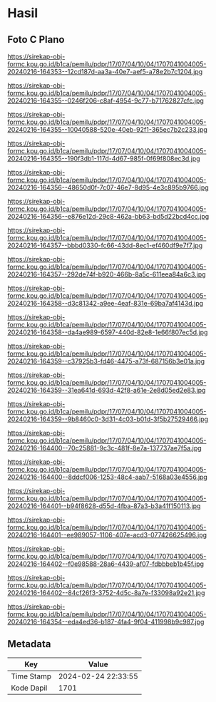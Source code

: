 # Hasil

## Foto C Plano

https://sirekap-obj-formc.kpu.go.id/b1ca/pemilu/pdpr/17/07/04/10/04/1707041004005-20240216-164353--12cd187d-aa3a-40e7-aef5-a78e2b7c1204.jpg

https://sirekap-obj-formc.kpu.go.id/b1ca/pemilu/pdpr/17/07/04/10/04/1707041004005-20240216-164355--0246f206-c8af-4954-9c77-b71762827cfc.jpg

https://sirekap-obj-formc.kpu.go.id/b1ca/pemilu/pdpr/17/07/04/10/04/1707041004005-20240216-164355--10040588-520e-40eb-92f1-365ec7b2c233.jpg

https://sirekap-obj-formc.kpu.go.id/b1ca/pemilu/pdpr/17/07/04/10/04/1707041004005-20240216-164355--190f3db1-117d-4d67-985f-0f69f808ec3d.jpg

https://sirekap-obj-formc.kpu.go.id/b1ca/pemilu/pdpr/17/07/04/10/04/1707041004005-20240216-164356--48650d0f-7c07-46e7-8d95-4e3c895b9766.jpg

https://sirekap-obj-formc.kpu.go.id/b1ca/pemilu/pdpr/17/07/04/10/04/1707041004005-20240216-164356--e876e12d-29c8-462a-bb63-bd5d22bcd4cc.jpg

https://sirekap-obj-formc.kpu.go.id/b1ca/pemilu/pdpr/17/07/04/10/04/1707041004005-20240216-164357--bbbd0330-fc66-43dd-8ec1-ef460df9e7f7.jpg

https://sirekap-obj-formc.kpu.go.id/b1ca/pemilu/pdpr/17/07/04/10/04/1707041004005-20240216-164357--292de74f-b920-466b-8a5c-611eea84a6c3.jpg

https://sirekap-obj-formc.kpu.go.id/b1ca/pemilu/pdpr/17/07/04/10/04/1707041004005-20240216-164358--d3c81342-a9ee-4eaf-831e-69ba7af4143d.jpg

https://sirekap-obj-formc.kpu.go.id/b1ca/pemilu/pdpr/17/07/04/10/04/1707041004005-20240216-164358--da4ae989-6597-440d-82e8-1e66f807ec5d.jpg

https://sirekap-obj-formc.kpu.go.id/b1ca/pemilu/pdpr/17/07/04/10/04/1707041004005-20240216-164359--c37925b3-fd46-4475-a73f-687156b3e01a.jpg

https://sirekap-obj-formc.kpu.go.id/b1ca/pemilu/pdpr/17/07/04/10/04/1707041004005-20240216-164359--31ea641d-693d-42f8-a61e-2e8d05ed2e83.jpg

https://sirekap-obj-formc.kpu.go.id/b1ca/pemilu/pdpr/17/07/04/10/04/1707041004005-20240216-164359--9b8460c0-3d31-4c03-b01d-3f5b27529466.jpg

https://sirekap-obj-formc.kpu.go.id/b1ca/pemilu/pdpr/17/07/04/10/04/1707041004005-20240216-164400--70c25881-9c3c-481f-8e7a-137737ae7f5a.jpg

https://sirekap-obj-formc.kpu.go.id/b1ca/pemilu/pdpr/17/07/04/10/04/1707041004005-20240216-164400--8ddcf006-1253-48c4-aab7-5168a03e4556.jpg

https://sirekap-obj-formc.kpu.go.id/b1ca/pemilu/pdpr/17/07/04/10/04/1707041004005-20240216-164401--b94f8628-d55d-4fba-87a3-b3a41f150113.jpg

https://sirekap-obj-formc.kpu.go.id/b1ca/pemilu/pdpr/17/07/04/10/04/1707041004005-20240216-164401--ee989057-1106-407e-acd3-077426625496.jpg

https://sirekap-obj-formc.kpu.go.id/b1ca/pemilu/pdpr/17/07/04/10/04/1707041004005-20240216-164402--f0e98588-28a6-4439-af07-fdbbbeb1b45f.jpg

https://sirekap-obj-formc.kpu.go.id/b1ca/pemilu/pdpr/17/07/04/10/04/1707041004005-20240216-164402--84cf26f3-3752-4d5c-8a7e-f33098a92e21.jpg

https://sirekap-obj-formc.kpu.go.id/b1ca/pemilu/pdpr/17/07/04/10/04/1707041004005-20240216-164354--eda4ed36-b187-4fa4-9f04-411998b9c987.jpg


## Metadata

| Key        | Value               |
| ---------- | ------------------- |
| Time Stamp | 2024-02-24 22:33:55 |
| Kode Dapil | 1701                |



